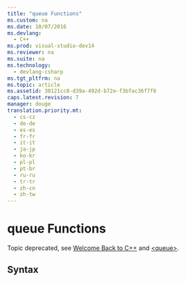 ```yaml
---
title: "queue Functions"
ms.custom: na
ms.date: 10/07/2016
ms.devlang: 
  - C++
ms.prod: visual-studio-dev14
ms.reviewer: na
ms.suite: na
ms.technology: 
  - devlang-csharp
ms.tgt_pltfrm: na
ms.topic: article
ms.assetid: 30121cc8-d39a-492d-b72e-f3bfac36f7f6
caps.latest.revision: 7
manager: douge
translation.priority.mt: 
  - cs-cz
  - de-de
  - es-es
  - fr-fr
  - it-it
  - ja-jp
  - ko-kr
  - pl-pl
  - pt-br
  - ru-ru
  - tr-tr
  - zh-cn
  - zh-tw
---
```

# queue Functions
Topic deprecated, see [Welcome Back to C++](../Topic/Welcome%20Back%20to%20C++%20\(Modern%20C++\).md) and [<queue\>](../Topic/%3Cqueue%3E.md).  
  
## Syntax